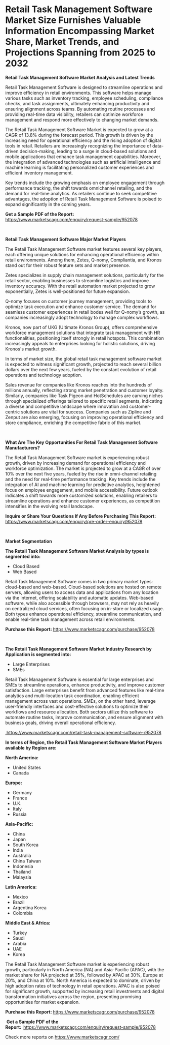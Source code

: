 <p><h1>Retail Task Management Software Market Size Furnishes Valuable Information Encompassing Market Share, Market Trends, and Projections Spanning from 2025 to 2032</h1></p><p><strong>Retail Task Management Software Market Analysis and Latest Trends</strong></p>
<p><p>Retail Task Management Software is designed to streamline operations and improve efficiency in retail environments. This software helps manage various tasks such as inventory tracking, employee scheduling, compliance checks, and task assignments, ultimately enhancing productivity and ensuring alignment across teams. By automating routine processes and providing real-time data visibility, retailers can optimize workforce management and respond more effectively to changing market demands.</p><p>The Retail Task Management Software Market is expected to grow at a CAGR of 13.8% during the forecast period. This growth is driven by the increasing need for operational efficiency and the rising adoption of digital tools in retail. Retailers are increasingly recognizing the importance of data-driven decision-making, leading to a surge in cloud-based solutions and mobile applications that enhance task management capabilities. Moreover, the integration of advanced technologies such as artificial intelligence and machine learning is facilitating personalized customer experiences and efficient inventory management.</p><p>Key trends include the growing emphasis on employee engagement through performance tracking, the shift towards omnichannel retailing, and the demand for real-time analytics. As retailers continue to seek competitive advantages, the adoption of Retail Task Management Software is poised to expand significantly in the coming years.</p></p>
<p><strong>Get a Sample PDF of the Report:&nbsp;</strong> <a href="https://www.marketscagr.com/enquiry/request-sample/952078?utm_campaign=2039&utm_medium=2&utm_source=Github&utm_content=ia&utm_term=06032025&utm_id=retail-task-management-software">https://www.marketscagr.com/enquiry/request-sample/952078</a></p>
<p>&nbsp;</p>
<p><strong>Retail Task Management Software Major Market Players</strong></p>
<p><p>The Retail Task Management Software market features several key players, each offering unique solutions for enhancing operational efficiency within retail environments. Among them, Zetes, Q-nomy, Compliantia, and Kronos stand out for their robust feature sets and market presence.</p><p>Zetes specializes in supply chain management solutions, particularly for the retail sector, enabling businesses to streamline logistics and improve inventory accuracy. With the retail automation market projected to grow exponentially, Zetes is well-positioned for future expansion.</p><p>Q-nomy focuses on customer journey management, providing tools to optimize task execution and enhance customer service. The demand for seamless customer experiences in retail bodes well for Q-nomy’s growth, as companies increasingly adopt technology to manage complex workflows.</p><p>Kronos, now part of UKG (Ultimate Kronos Group), offers comprehensive workforce management solutions that integrate task management with HR functionalities, positioning itself strongly in retail hotspots. This combination increasingly appeals to enterprises looking for holistic solutions, driving Kronos's market growth.</p><p>In terms of market size, the global retail task management software market is expected to witness significant growth, projected to reach several billion dollars over the next few years, fueled by the constant evolution of retail operations and technology adoption.</p><p>Sales revenue for companies like Kronos reaches into the hundreds of millions annually, reflecting strong market penetration and customer loyalty. Similarly, companies like Task Pigeon and HotSchedules are carving niches through specialized offerings tailored to specific retail segments, indicating a diverse and competitive landscape where innovation and customer-centric solutions are vital for success. Companies such as Zipline and Zenput are also emerging, focusing on improving operational efficiency and store compliance, enriching the competitive fabric of this market.</p></p>
<p>&nbsp;</p>
<p><strong>What Are The Key Opportunities For Retail Task Management Software Manufacturers?</strong></p>
<p><p>The Retail Task Management Software market is experiencing robust growth, driven by increasing demand for operational efficiency and workforce optimization. The market is projected to grow at a CAGR of over 10% over the next five years, fueled by the rise in omni-channel retailing and the need for real-time performance tracking. Key trends include the integration of AI and machine learning for predictive analytics, heightened focus on employee engagement, and mobile accessibility. Future outlook indicates a shift towards more customized solutions, enabling retailers to streamline operations and enhance customer experiences, as competition intensifies in the evolving retail landscape.</p></p>
<p><strong>Inquire or Share Your Questions If Any Before Purchasing This Report:</strong> <a href="https://www.marketscagr.com/enquiry/pre-order-enquiry/952078?utm_campaign=2039&utm_medium=2&utm_source=Github&utm_content=ia&utm_term=06032025&utm_id=retail-task-management-software">https://www.marketscagr.com/enquiry/pre-order-enquiry/952078</a></p>
<p>&nbsp;</p>
<p><strong>Market Segmentation</strong></p>
<p><strong>The Retail Task Management Software Market Analysis by types is segmented into:</strong></p>
<p><ul><li>Cloud Based</li><li>Web Based</li></ul></p>
<p><p>Retail Task Management Software comes in two primary market types: cloud-based and web-based. Cloud-based solutions are hosted on remote servers, allowing users to access data and applications from any location via the internet, offering scalability and automatic updates. Web-based software, while also accessible through browsers, may not rely as heavily on centralized cloud services, often focusing on in-store or localized usage. Both types enhance operational efficiency, streamline communication, and enable real-time task management across retail environments.</p></p>
<p><strong>Purchase this Report:&nbsp;</strong><a href="https://www.marketscagr.com/purchase/952078?utm_campaign=2039&utm_medium=2&utm_source=Github&utm_content=ia&utm_term=06032025&utm_id=retail-task-management-software">https://www.marketscagr.com/purchase/952078</a></p>
<p>&nbsp;</p>
<p><strong>The Retail Task Management Software Market Industry Research by Application is segmented into:</strong></p>
<p><ul><li>Large Enterprises</li><li>SMEs</li></ul></p>
<p><p>Retail Task Management Software is essential for large enterprises and SMEs to streamline operations, enhance productivity, and improve customer satisfaction. Large enterprises benefit from advanced features like real-time analytics and multi-location task coordination, enabling efficient management across vast operations. SMEs, on the other hand, leverage user-friendly interfaces and cost-effective solutions to optimize their workflows and resource allocation. Both sectors utilize this software to automate routine tasks, improve communication, and ensure alignment with business goals, driving overall operational efficiency.</p></p>
<p><a href="https://www.marketscagr.com/retail-task-management-software-r952078?utm_campaign=2039&utm_medium=2&utm_source=Github&utm_content=ia&utm_term=06032025&utm_id=retail-task-management-software">&nbsp;https://www.marketscagr.com/retail-task-management-software-r952078</a></p>
<p><strong>In terms of Region, the Retail Task Management Software Market Players available by Region are:</strong></p>
<p>
    <p> <strong> North America: </strong>
        <ul>
            <li>United States</li>
            <li>Canada</li>
        </ul>
        </p> 
    <p> <strong> Europe: </strong>
        <ul>
            <li>Germany</li>
            <li>France</li>
            <li>U.K.</li>
            <li>Italy</li>
            <li>Russia</li>
        </ul>
        </p> 
    <p> <strong> Asia-Pacific: </strong>
        <ul>
            <li>China</li>
            <li>Japan</li>
            <li>South Korea</li>
            <li>India</li>
            <li>Australia</li>
            <li>China Taiwan</li>
            <li>Indonesia</li>
            <li>Thailand</li>
            <li>Malaysia</li>
        </ul>
        </p> 
    <p> <strong> Latin America: </strong>
        <ul>
            <li>Mexico</li>
            <li>Brazil</li>
            <li>Argentina Korea</li>
            <li>Colombia</li>
        </ul>
        </p> 
    <p> <strong> Middle East & Africa: </strong>
        <ul>
            <li>Turkey</li>
            <li>Saudi</li>
            <li>Arabia</li>
            <li>UAE</li>
            <li>Korea</li>
        </ul>
    </p>
    </p>
<p><p>The Retail Task Management Software market is experiencing robust growth, particularly in North America (NA) and Asia-Pacific (APAC), with the market share for NA projected at 35%, followed by APAC at 30%, Europe at 20%, and China at 10%. North America is expected to dominate, driven by high adoption rates of technology in retail operations. APAC is also poised for significant growth, supported by increasing retail investments and digital transformation initiatives across the region, presenting promising opportunities for market expansion.</p></p>
<p><strong>Purchase this Report: </strong><a href="https://www.marketscagr.com/purchase/952078?utm_campaign=2039&utm_medium=2&utm_source=Github&utm_content=ia&utm_term=06032025&utm_id=retail-task-management-software">https://www.marketscagr.com/purchase/952078</a></p>
<p>&nbsp;<strong>Get a Sample PDF of the Report:&nbsp;&nbsp;</strong><a href="https://www.marketscagr.com/enquiry/request-sample/952078?utm_campaign=2039&utm_medium=2&utm_source=Github&utm_content=ia&utm_term=06032025&utm_id=retail-task-management-software">https://www.marketscagr.com/enquiry/request-sample/952078</a></p>
<p><strong></strong></p>
<p>Check more reports on <a href="https://www.marketscagr.com/?utm_campaign=2039&utm_medium=2&utm_source=Github&utm_content=ia&utm_term=06032025&utm_id=retail-task-management-software">https://www.marketscagr.com/</a></p>